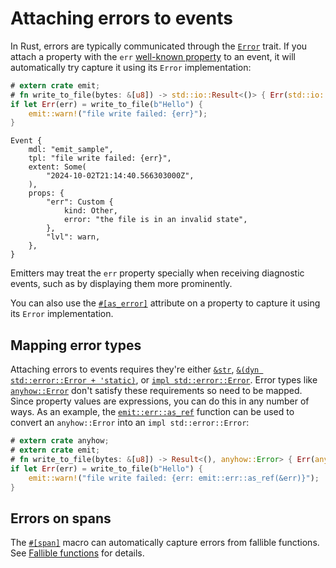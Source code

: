 # Attaching errors to events

In Rust, errors are typically communicated through the [`Error`](https://doc.rust-lang.org/std/error/trait.Error.html) trait. If you attach a property with the `err` [well-known property](https://docs.rs/emit/1.0.0/emit/well_known/index.html) to an event, it will automatically try capture it using its `Error` implementation:

```rust
# extern crate emit;
# fn write_to_file(bytes: &[u8]) -> std::io::Result<()> { Err(std::io::Error::new(std::io::ErrorKind::Other, "the file is in an invalid state")) }
if let Err(err) = write_to_file(b"Hello") {
    emit::warn!("file write failed: {err}");
}
```

```text
Event {
    mdl: "emit_sample",
    tpl: "file write failed: {err}",
    extent: Some(
        "2024-10-02T21:14:40.566303000Z",
    ),
    props: {
        "err": Custom {
            kind: Other,
            error: "the file is in an invalid state",
        },
        "lvl": warn,
    },
}
```

Emitters may treat the `err` property specially when receiving diagnostic events, such as by displaying them more prominently.

You can also use the [`#[as_error]`](https://docs.rs/emit/1.0.0/emit/attr.as_error.html) attribute on a property to capture it using its `Error` implementation.

## Mapping error types

Attaching errors to events requires they're either [`&str`](https://doc.rust-lang.org/std/primitive.str.html), [`&(dyn std::error::Error + 'static)`](https://doc.rust-lang.org/std/error/trait.Error.html#impl-dyn+Error), or [`impl std::error::Error`](https://doc.rust-lang.org/std/error/trait.Error.html). Error types like [`anyhow::Error`](https://docs.rs/anyhow/latest/anyhow/) don't satisfy these requirements so need to be mapped. Since property values are expressions, you can do this in any number of ways. As an example, the [`emit::err::as_ref`](https://docs.rs/emit/1.0.0/emit/err/fn.as_ref.html) function can be used to convert an `anyhow::Error` into an `impl std::error::Error`:

```rust
# extern crate anyhow;
# extern crate emit;
# fn write_to_file(bytes: &[u8]) -> Result<(), anyhow::Error> { Err(anyhow::Error::msg("the file is in an invalid state")) }
if let Err(err) = write_to_file(b"Hello") {
    emit::warn!("file write failed: {err: emit::err::as_ref(&err)}");
}
```

## Errors on spans

The [`#[span]`](https://docs.rs/emit/1.0.0/emit/attr.span.html) macro can automatically capture errors from fallible functions. See [Fallible functions](../tracing/fallible-functions.md) for details.
